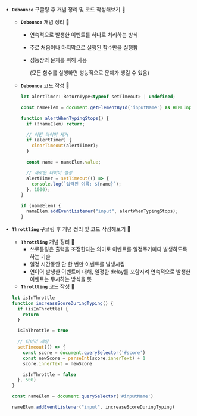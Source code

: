 - **`Debounce`** 구글링 후 개념 정리 및 코드 작성해보기 🍠
    - **`Debounce`** 개념 정리 🍠
        - 연속적으로 발생한 이벤트를 하나로 처리하는 방식
        - 주로 처음이나 마지막으로 실행된 함수만을 실행함
        - 성능상의 문제를 위해 사용
            
            (모든 함수를 실행하면 성능적으로 문제가 생길 수 있음)
            
    - **`Debounce`** 코드 작성 🍠
        
        ```jsx
        let alertTimer: ReturnType<typeof setTimeout> | undefined;
        
        const nameElem = document.getElementById('inputName') as HTMLInputElement | null;
        
        function alertWhenTypingStops() {
          if (!nameElem) return;
        
          // 이전 타이머 제거
          if (alertTimer) {
            clearTimeout(alertTimer);
          }
        
          const name = nameElem.value;
        
          // 새로운 타이머 설정
          alertTimer = setTimeout(() => {
            console.log(`입력된 이름: ${name}`);
          }, 1000);
        }
        
        if (nameElem) {
          nameElem.addEventListener("input", alertWhenTypingStops);
        }
        ```
        
- **`Throttling`** 구글링 후 개념 정리 및 코드 작성해보기 🍠
    - **`Throttling`** 개념 정리 🍠
        - 쓰로틀링은 출력을 조정한다는 의미로 이벤트를 일정주기마다 발생하도록 하는 기술
        - 일정 시간동안 단 한 번만 이벤트를 발생시킴
        - 연이어 발생한 이벤트에 대해, 일정한 delay를 포함시켜 연속적으로 발생한 이벤트는 무시하는 방식을 뜻
    - **`Throttling`** 코드 작성 🍠
    
    ```jsx
    let isInThrottle
    function increaseScoreDuringTyping() {
      if (isInThrottle) {
        return
      }
    
      isInThrottle = true
    
      // 타이머 세팅
      setTimeout(() => {
        const score = document.querySelector('#score')
        const newScore = parseInt(score.innerText) + 1
        score.innerText = newScore
    
        isInThrottle = false
      }, 500)
    }
    
    const nameElem = document.querySelector('#inputName')
    
    nameElem.addEventListener("input", increaseScoreDuringTyping)